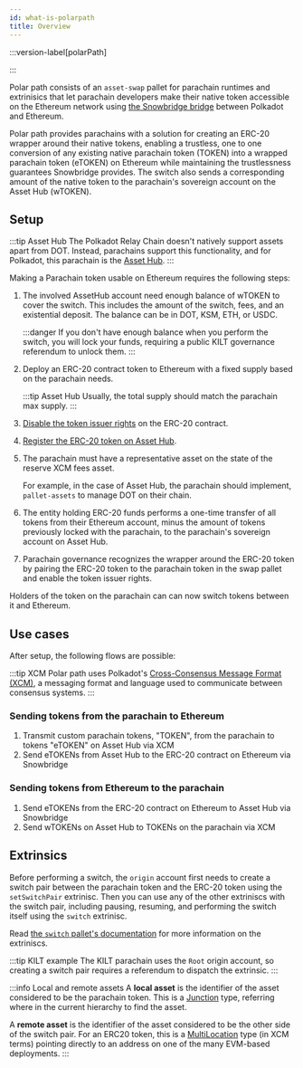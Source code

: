 ```yaml
---
id: what-is-polarpath
title: Overview
---
```


:::version-label[polarPath]

:::

Polar path consists of an `asset-swap` pallet for parachain runtimes and extrinisics that let parachain developers make their native token accessible on the Ethereum network using [the Snowbridge bridge](https://docs.snowbridge.network) between Polkadot and Ethereum.

Polar path provides parachains with a solution for creating an ERC-20 wrapper around their native tokens, enabling a trustless, one to one conversion of any existing native parachain token (TOKEN) into a wrapped parachain token (eTOKEN) on Ethereum while maintaining the trustlessness guarantees Snowbridge provides. The switch also sends a corresponding amount of the native token to the parachain's sovereign account on the Asset Hub (wTOKEN).

## Setup

:::tip Asset Hub
The Polkadot Relay Chain doesn't natively support assets apart from DOT. Instead, parachains support this functionality, and for Polkadot, this parachain is the [Asset Hub](https://wiki.polkadot.network/docs/build-integrate-assets).
:::

Making a Parachain token usable on Ethereum requires the following steps:

1. The involved AssetHub account need enough balance of wTOKEN to cover the switch. This includes the amount of the switch, fees, and an existential deposit. The balance can be in DOT, KSM, ETH, or USDC.

    :::danger
    If you don't have enough balance when you perform the switch, you will lock your funds, requiring a public KILT governance referendum to unlock them.
    :::

2. Deploy an ERC-20 contract token to Ethereum with a fixed supply based on the parachain needs.

    :::tip Asset Hub
    Usually, the total supply should match the parachain max supply.
    :::

3. [Disable the token issuer rights](https://ethereum.org/en/guides/how-to-revoke-token-access/) on the ERC-20 contract.
4. [Register the ERC-20 token on Asset Hub](https://docs.snowbridge.network/applications/token-transfers#token-registration).
5. The parachain must have a representative asset on the state of the reserve XCM fees asset.

    For example, in the case of Asset Hub, the parachain should implement, `pallet-assets` to manage DOT on their chain.

6. The entity holding ERC-20 funds performs a one-time transfer of all tokens from their Ethereum account, minus the amount of tokens previously locked with the parachain, to the parachain's sovereign account on Asset Hub.
7. Parachain governance recognizes the wrapper around the ERC-20 token by pairing the ERC-20 token to the parachain token in the swap pallet and enable the token issuer rights.

Holders of the token on the parachain can can now switch tokens between it and Ethereum.

## Use cases

After setup, the following flows are possible:

:::tip XCM
Polar path uses Polkadot's [Cross-Consensus Message Format (XCM)](https://wiki.polkadot.network/docs/learn-xcm), a messaging format and language used to communicate between consensus systems.
:::

### Sending tokens from the parachain to Ethereum

1. Transmit custom parachain tokens, "TOKEN", from the parachain to tokens "eTOKEN" on Asset Hub via XCM
2. Send eTOKENs from Asset Hub to the ERC-20 contract on Ethereum via Snowbridge

### Sending tokens from Ethereum to the parachain

1. Send eTOKENs from the ERC-20 contract on Ethereum to Asset Hub via Snowbridge
2. Send wTOKENs on Asset Hub to TOKENs on the parachain via XCM

## Extrinsics

Before performing a switch, the `origin` account first needs to create a switch pair between the parachain token and the ERC-20 token using the `setSwitchPair` extrinisc. Then you can use any of the other extriniscs with the switch pair, including pausing, resuming, and performing the switch itself using the `switch` extrinisc.

Read [the `switch` pallet's documentation](./02_switch_pallet.md) for more information on the extriniscs.

:::tip KILT example
The KILT parachain uses the `Root` origin account, so creating a switch pair requires a referendum to dispatch the extrinsic.
:::

:::info Local and remote assets
A **local asset** is the identifier of the asset considered to be the parachain token.
This is a [Junction](https://wiki.polkadot.network/docs/learn/xcm/fundamentals/multilocation-junctions) type, referring where in the current hierarchy to find the asset.

A **remote asset** is the identifier of the asset considered to be the other side of the switch pair.
For an ERC20 token, this is a [MultiLocation](https://wiki.polkadot.network/docs/learn/xcm/fundamentals/multilocation-summary) type (in XCM terms) pointing directly to an address on one of the many EVM-based deployments.
:::
